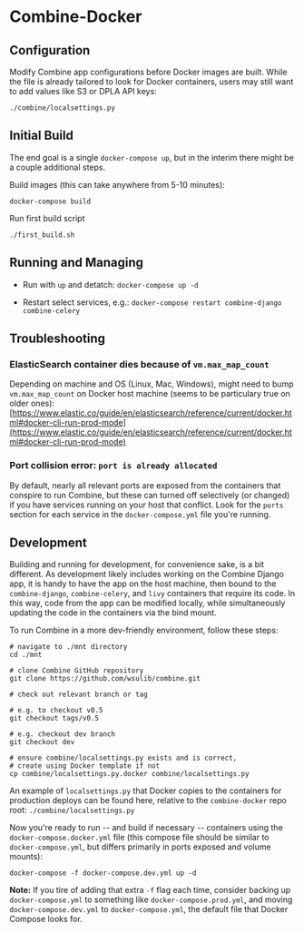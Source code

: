# Combine-Docker


## Configuration

Modify Combine app configurations before Docker images are built.  While the file is already tailored to look for Docker containers, users may still want to add values like S3 or DPLA API keys:
```
./combine/localsettings.py
```


## Initial Build

The end goal is a single `docker-compose up`, but in the interim there might be a couple additional steps.

Build images (this can take anywhere from 5-10 minutes):
```
docker-compose build
```

Run first build script
```
./first_build.sh
```


## Running and Managing

  * Run with `up` and detatch:
  `docker-compose up -d`

  * Restart select services, e.g.:
  `docker-compose restart combine-django combine-celery`


## Troubleshooting

### ElasticSearch container dies because of `vm.max_map_count`

Depending on machine and OS (Linux, Mac, Windows), might need to bump `vm.max_map_count` on Docker host machine (seems to be particulary true on older ones):
[https://www.elastic.co/guide/en/elasticsearch/reference/current/docker.html#docker-cli-run-prod-mode](https://www.elastic.co/guide/en/elasticsearch/reference/current/docker.html#docker-cli-run-prod-mode)

### Port collision error: `port is already allocated`

By default, nearly all relevant ports are exposed from the containers that conspire to run Combine, but these can turned off selectively (or changed) if you have services running on your host that conflict.  Look for the `ports` section for each service in the `docker-compose.yml` file you're running.


## Development

Building and running for development, for convenience sake, is a bit different.  As development likely includes working on the Combine Django app, it is handy to have the app on the host machine, then bound to the `combine-django`, `combine-celery`, and `livy` containers that require its code.  In this way, code from the app can be modified locally, while simultaneously updating the code in the containers via the bind mount.

To run Combine in a more dev-friendly environment, follow these steps:

```
# navigate to ./mnt directory
cd ./mnt

# clone Combine GitHub repository
git clone https://github.com/wsulib/combine.git

# check out relevant branch or tag

# e.g. to checkout v0.5
git checkout tags/v0.5

# e.g. checkout dev branch
git checkout dev

# ensure combine/localsettings.py exists and is correct,
# create using Docker template if not
cp combine/localsettings.py.docker combine/localsettings.py
```

An example of `localsettings.py` that Docker copies to the containers for production deploys can be found here, relative to the `combine-docker` repo root: `./combine/localsettings.py`

Now you're ready to run -- and build if necessary -- containers using the `docker-compose.docker.yml` file (this compose file should be similar to `docker-compose.yml`, but differs primarily in ports exposed and volume mounts):
```
docker-compose -f docker-compose.dev.yml up -d
```

**Note:** If you tire of adding that extra `-f` flag each time, consider backing up `docker-compose.yml` to something like `docker-compose.prod.yml`, and moving `docker-compose.dev.yml` to `docker-compose.yml`, the default file that Docker Compose looks for.






















